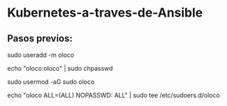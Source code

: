# Kubernetes-a-traves-de-Ansible


## Pasos previos:

sudo useradd -m oloco

echo "oloco:oloco" | sudo chpasswd

sudo usermod -aG sudo oloco

echo "oloco ALL=(ALL) NOPASSWD: ALL" | sudo tee /etc/sudoers.d/oloco
